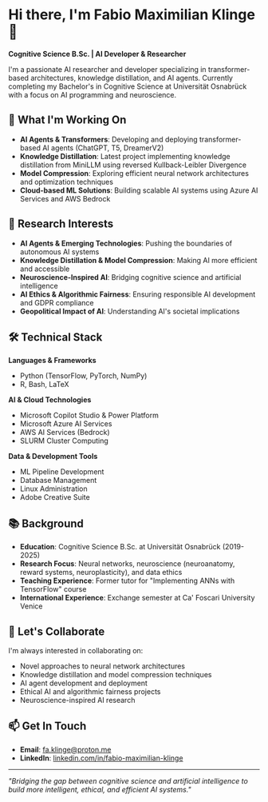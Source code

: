 # Hi there, I'm Fabio Maximilian Klinge 👋

**Cognitive Science B.Sc. | AI Developer & Researcher**

I'm a passionate AI researcher and developer specializing in transformer-based architectures, knowledge distillation, and AI agents. Currently completing my Bachelor's in Cognitive Science at Universität Osnabrück with a focus on AI programming and neuroscience.

## 🔬 What I'm Working On

- **AI Agents & Transformers**: Developing and deploying transformer-based AI agents (ChatGPT, T5, DreamerV2)
- **Knowledge Distillation**: Latest project implementing knowledge distillation from MiniLLM using reversed Kullback-Leibler Divergence
- **Model Compression**: Exploring efficient neural network architectures and optimization techniques
- **Cloud-based ML Solutions**: Building scalable AI systems using Azure AI Services and AWS Bedrock

## 🧠 Research Interests

- **AI Agents & Emerging Technologies**: Pushing the boundaries of autonomous AI systems
- **Knowledge Distillation & Model Compression**: Making AI more efficient and accessible
- **Neuroscience-Inspired AI**: Bridging cognitive science and artificial intelligence
- **AI Ethics & Algorithmic Fairness**: Ensuring responsible AI development and GDPR compliance
- **Geopolitical Impact of AI**: Understanding AI's societal implications

## 🛠️ Technical Stack

**Languages & Frameworks**
- Python (TensorFlow, PyTorch, NumPy)
- R, Bash, LaTeX

**AI & Cloud Technologies**
- Microsoft Copilot Studio & Power Platform
- Microsoft Azure AI Services
- AWS AI Services (Bedrock)
- SLURM Cluster Computing

**Data & Development Tools**
- ML Pipeline Development
- Database Management
- Linux Administration
- Adobe Creative Suite

## 📚 Background

- **Education**: Cognitive Science B.Sc. at Universität Osnabrück (2019-2025)
- **Research Focus**: Neural networks, neuroscience (neuroanatomy, reward systems, neuroplasticity), and data ethics
- **Teaching Experience**: Former tutor for "Implementing ANNs with TensorFlow" course
- **International Experience**: Exchange semester at Ca' Foscari University Venice

## 🤝 Let's Collaborate

I'm always interested in collaborating on:
- Novel approaches to neural network architectures
- Knowledge distillation and model compression techniques
- AI agent development and deployment
- Ethical AI and algorithmic fairness projects
- Neuroscience-inspired AI research

## 📫 Get In Touch

- **Email**: fa.klinge@proton.me
- **LinkedIn**: [linkedin.com/in/fabio-maximilian-klinge](https://linkedin.com/in/fabio-maximilian-klinge)

---

*"Bridging the gap between cognitive science and artificial intelligence to build more intelligent, ethical, and efficient AI systems."*

<!---
Fabio-Klinge/Fabio-Klinge is a ✨ special ✨ repository because its `README.md` (this file) appears on your GitHub profile.
You can click the Preview link to take a look at your changes.
--->

